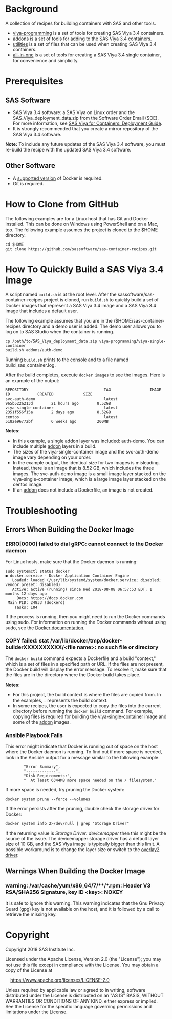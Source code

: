 # Background
A collection of recipes for building containers with SAS and other tools.

* [viya-programming](viya-programming/README.md) is a set of tools for creating SAS Viya 3.4 containers.
* [addons](addons/README.md) is a set of tools for adding to the SAS Viya 3.4 containers.
* [utilities](utilities/README.md) is a set of files that can be used when creating SAS Viya 3.4 containers.
* [all-in-one](all-in-one/README.md) is a set of tools for creating a SAS Viya 3.4 single container, for convenience and simplicity.

# Prerequisites
## SAS Software
* SAS Viya 3.4 software: a SAS Viya on Linux order and the SAS_Viya_deployment_data.zip from the Software Order Email (SOE). For more information, see [SAS Viya for Containers: Deployment Guide](https://go.documentation.sas.com/?docsetId=dplyml0phy0dkr&docsetTarget=n1se2eu5o1tc6xn17216v248cqpt.htm&docsetVersion=3.4).
* It is strongly recommended that you create a mirror repository of the SAS Viya 3.4 software.

**Note:** To include any future updates of the SAS Viya 3.4 software, you must re-build the recipe with the updated SAS Viya 3.4 software.

## Other Software
* A [supported version](https://success.docker.com/article/maintenance-lifecycle) of Docker is required.
* Git is required.

# How to Clone from GitHub

The following examples are for a Linux host that has Git and Docker installed.  This can be done on Windows using PowerShell and on a Mac, too. The following example assumes the project is cloned to the $HOME directory.

```
cd $HOME
git clone https://github.com/sassoftware/sas-container-recipes.git
```

# How To Quickly Build a SAS Viya 3.4 Image

A script named `build.sh` is at the root level. After the sassoftware/sas-container-recipes project is cloned, run `build.sh` to 
quickly build a set of Docker images that represent a SAS Viya 3.4 image and a 
SAS Viya 3.4 image that includes a default user.

The following example assumes that you are in the 
/$HOME/sas-container-recipes directory and a demo user is added. The demo user allows you to log on to SAS Studio when the container is running.

```
cp /path/to/SAS_Viya_deployment_data.zip viya-programming/viya-single-container
build.sh addons/auth-demo
```

Running `build.sh` prints to the console and to a file
named build_sas_container.log. 

After the build completes, execute `docker images` to see the images. Here is an example of the output:

```
REPOSITORY                                 TAG                 IMAGE ID            CREATED             SIZE
svc-auth-demo                              latest              965b522a213d        21 hours ago        8.52GB
viya-single-container                      latest              2351f556f15a        2 days ago          8.52GB
centos                                     latest              5182e96772bf        6 weeks ago         200MB
```

**Notes:** 

* In this example, a single addon layer was included: auth-demo. You can include multiple [addon](addons/README.md) layers in a build.
* The sizes of the   viya-single-container image and the svc-auth-demo image vary depending on your order.
* In the example output, the identical size for two images is misleading. Instead, there is an image that is 8.52 GB, which includes the three images. The svc-auth-demo image is a small image layer stacked on the viya-single-container image, which is a large image layer stacked on the centos image.
* If an [addon](addons/README.md) does not include a Dockerfile, an image is not created.  

# Troubleshooting
## Errors When Building the Docker Image
### ERRO[0000] failed to dial gRPC: cannot connect to the Docker daemon

For Linux hosts, make sure that the Docker daemon is running: 

```
sudo systemctl status docker
● docker.service - Docker Application Container Engine
   Loaded: loaded (/usr/lib/systemd/system/docker.service; disabled; vendor preset: disabled)
   Active: active (running) since Wed 2018-08-08 06:57:53 EDT; 1 months 12 days ago
     Docs: https://docs.docker.com
 Main PID: 24833 (dockerd)
    Tasks: 104
```

If the process is running, then you might need to run the Docker commands using sudo. For information on running the Docker commands without using sudo, see the [Docker documentation](https://docs.docker.com/v17.12/install/linux/linux-postinstall/).

### COPY failed: stat /var/lib/docker/tmp/docker-builderXXXXXXXXXX/\<file name\>: no such file or directory

The `docker build` command expects a Dockerfile and a build "context," which is a set of files in a specified path or URL. If the files are not present, the Docker build will display the error
message. To resolve it, make sure that the files are in the directory where the Docker build takes place.

**Notes:**

* For this project, the build context is where the files are copied from. In the examples,  `.` represents the build context.  
* In some recipes, the user is expected to copy the files into the current directory before running the `docker build` command. For example, copying files is required for building the [viya-single-container](viya-programming/viya-single-container/README.md) image and some of the 
[addon](addons/README.md) images.

### Ansible Playbook Fails 

This error might indicate that Docker is running out of space on the host where the Docker
daemon is running. To find out if more space is needed, look in the Ansible output for a message similar to the following example:

```
        "Error Summary",
        "-------------",
        "Disk Requirements:",
        "  At least 6344MB more space needed on the / filesystem."
```

If more space is needed, try pruning the Docker system:

```
docker system prune --force --volumes
```

If the error persists after the pruning, double check the storage driver for Docker:

```
docker system info 2>/dev/null | grep "Storage Driver"
```

If the returning value is _Storage Driver: devicemapper_ then this might be the 
source of the issue. The devicemapper storage driver has a default layer size of 10 GB, and the SAS Viya 
image is typically bigger than this limit. A possible workaround is to change the layer size or switch to
the [overlay2 driver](https://docs.docker.com/storage/storagedriver/overlayfs-driver/).


## Warnings When Building the Docker Image
### warning: /var/cache/yum/x86_64/7/**/*.rpm: Header V3 RSA/SHA256 Signature, key ID \<key\>: NOKEY

It is safe to ignore this warning. This warning indicates that the Gnu Privacy Guard (gpg) key is not available on the host, and it is followed by a call to retrieve the missing key.

# Copyright

Copyright 2018 SAS Institute Inc.

Licensed under the Apache License, Version 2.0 (the "License");
you may not use this file except in compliance with the License.
You may obtain a copy of the License at

&nbsp;&nbsp;&nbsp;&nbsp;https://www.apache.org/licenses/LICENSE-2.0

Unless required by applicable law or agreed to in writing, software
distributed under the License is distributed on an "AS IS" BASIS,
WITHOUT WARRANTIES OR CONDITIONS OF ANY KIND, either express or implied.
See the License for the specific language governing permissions and
limitations under the License.
